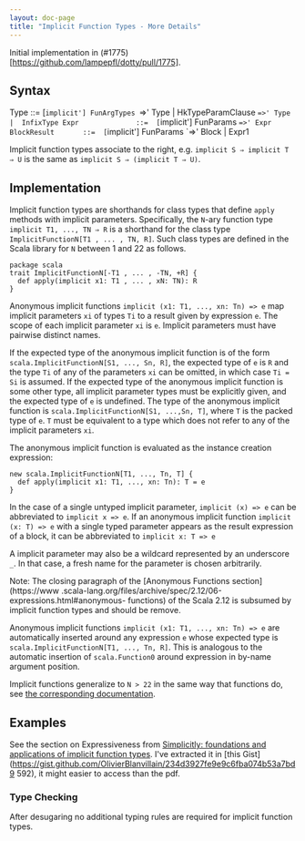 ```yaml
---
layout: doc-page
title: "Implicit Function Types - More Details"
---
```


Initial implementation in (#1775)[https://github.com/lampepfl/dotty/pull/1775].

## Syntax

Type              ::=  [`implicit'] FunArgTypes `=>' Type
                    |  HkTypeParamClause `=>' Type
                    |  InfixType
Expr              ::=  [`implicit'] FunParams `=>' Expr
BlockResult       ::=  [`implicit'] FunParams `=>' Block
                    |  Expr1

Implicit function types associate to the right, e.g.
`implicit S ⇒ implicit T ⇒ U` is the same as `implicit S ⇒ (implicit T ⇒ U)`.

## Implementation

Implicit function types are shorthands for class types that define `apply`
methods with implicit parameters. Specifically, the `N`-ary function type
`implicit T1, ..., TN ⇒ R` is a shorthand for the class type
`ImplicitFunctionN[T1 , ... , TN, R]`. Such class types are defined in the
Scala library for `N` between 1 and 22 as follows.

    package scala
    trait ImplicitFunctionN[-T1 , ... , -TN, +R] {
      def apply(implicit x1: T1 , ... , xN: TN): R
    }

Anonymous implicit functions `implicit (x1: T1, ..., xn: Tn) => e` map
implicit parameters `xi` of types `Ti` to a result given by expression `e`.
The scope of each implicit parameter `xi` is `e`. Implicit parameters must
have pairwise distinct names.

If the expected type of the anonymous implicit function is of the form
`scala.ImplicitFunctionN[S1, ..., Sn, R]`, the expected type of `e` is `R` and
the type `Ti` of any of the parameters `xi` can be omitted, in which case `Ti
= Si` is assumed. If the expected type of the anonymous implicit function is
some other type, all implicit parameter types must be explicitly given, and
the expected type of `e` is undefined. The type of the anonymous implicit
function is `scala.ImplicitFunctionN[S1, ...,Sn, T]`, where `T` is the packed
type of `e`. `T` must be equivalent to a type which does not refer to any of
the implicit parameters `xi`.

The anonymous implicit function is evaluated as the instance creation
expression:

    new scala.ImplicitFunctionN[T1, ..., Tn, T] {
      def apply(implicit x1: T1, ..., xn: Tn): T = e
    }

In the case of a single untyped implicit parameter, `implicit (x) => e` can be
abbreviated to `implicit x => e`. If an anonymous implicit function `implicit
(x: T) => e` with a single typed parameter appears as the result expression of
a block, it can be abbreviated to `implicit x: T => e`

A implicit parameter may also be a wildcard represented by an underscore `_`. In
that case, a fresh name for the parameter is chosen arbitrarily.

Note: The closing paragraph of the [Anonymous Functions section](https://www
.scala-lang.org/files/archive/spec/2.12/06-expressions.html#anonymous-
functions) of the Scala 2.12 is subsumed by implicit function types and should
be remove.

Anonymous implicit functions `implicit (x1: T1, ..., xn: Tn) => e` are
automatically inserted around any expression `e` whose expected type is
`scala.ImplicitFunctionN[T1, ..., Tn, R]`. This is analogous to the automatic
insertion of `scala.Function0` around expression in by-name argument position.

Implicit functions generalize to `N > 22` in the same way that functions do,
see [the corresponding
documentation](https://dotty.epfl.ch/docs/reference/dropped/limit22.html).

## Examples

See the section on Expressiveness from [Simplicitly: foundations and
applications of implicit function
types](https://dl.acm.org/citation.cfm?id=3158130). I've extracted it in [this
Gist](https://gist.github.com/OlivierBlanvillain/234d3927fe9e9c6fba074b53a7bd9
592), it might easier to access than the pdf.

### Type Checking

After desugaring no additional typing rules are required for implicit function
types.
